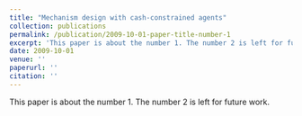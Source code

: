 ```yaml
---
title: "Mechanism design with cash-constrained agents"
collection: publications
permalink: /publication/2009-10-01-paper-title-number-1
excerpt: 'This paper is about the number 1. The number 2 is left for future work.'
date: 2009-10-01
venue: ''
paperurl: ''
citation: ''
---
```

This paper is about the number 1. The number 2 is left for future work.

